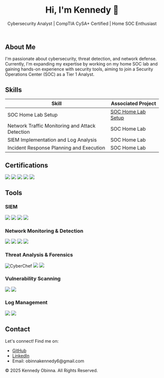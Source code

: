 <!DOCTYPE html>
<html lang="en">
<head>
    <meta charset="UTF-8">
    <meta name="viewport" content="width=device-width, initial-scale=1.0">
    <link rel="stylesheet" href="styles.css">
</head>
<body>
    <header>
        <h1>Hi, I'm Kennedy 👋</h1>
        <p>Cybersecurity Analyst | CompTIA CySA+ Certified | Home SOC Enthusiast</p>
    </header>
    
<section id="about">
        <h2>About Me</h2>
        <p>I'm passionate about cybersecurity, threat detection, and network defense. Currently, I'm expanding my expertise by working on my home SOC lab and gaining hands-on experience with security tools, aiming to join a Security Operations Center (SOC) as a Tier 1 Analyst.
</p>
    </section>

## Skills

| Skill                                         | Associated Project         |
|-----------------------------------------------|----------------------------|
| SOC Home Lab Setup                            |<a href="https://github.com/Kenobi-lab/SOC-Home-Lab">SOC Home Lab Setup </a>|
| Network Traffic Monitoring and Attack Detection | SOC Home Lab|
| SIEM Implementation and Log Analysis         | SOC Home Lab|
| Incident Response Planning and Execution      | SOC Home Lab|

<section id="certifications">
        <h2>Certifications</h2>
       <div>
            <img src="https://img.shields.io/badge/-CySA%2B-006400?&style=for-the-badge&logo=CompTIA&logoColor=white" />
            <img src="https://img.shields.io/badge/-Security%2B-FF0000?&style=for-the-badge&logo=CompTIA&logoColor=white" />
            <img src="https://img.shields.io/badge/-Network%2B-007ACC?&style=for-the-badge&logo=CompTIA&logoColor=white" /> 
            <img src="https://img.shields.io/badge/-A%2B-4D4D4D?&style=for-the-badge&logo=CompTIA&logoColor=white" />
            <img src="https://img.shields.io/badge/-ISC2%20CC-000080?&style=for-the-badge&logo=ISC2&logoColor=white" />
        </div>
    </section>
    
<section id="tools">
    <h2>Tools</h2>

<h3>SIEM</h3>
    <div>
        <img src="https://img.shields.io/badge/-Splunk-000000?&style=for-the-badge&logo=Splunk&logoColor=white" />
        <img src="https://img.shields.io/badge/-Graylog-74B7E5?&style=for-the-badge&logo=Graylog&logoColor=white" />
        <img src="https://img.shields.io/badge/-Microsoft_Sentinel-0078D4?&style=for-the-badge&logo=Microsoft&logoColor=white" />
        <img src="https://img.shields.io/badge/-Wazuh-5C2D91?&style=for-the-badge&logo=Wazuh&logoColor=white" />
    </div>

<h3>Network Monitoring & Detection</h3>
    <div>
        <img src="https://img.shields.io/badge/-Wireshark-1679A7?&style=for-the-badge&logo=Wireshark&logoColor=red" />
        <img src="https://img.shields.io/badge/-Suricata-EF3B2D?&style=for-the-badge&logo=Suricata&logoColor=white" />
        <img src="https://img.shields.io/badge/-Snort-F44F4F?&style=for-the-badge&logo=Snort&logoColor=blue" />
        <img src="https://img.shields.io/badge/-FortiGate-EE3124?&style=for-the-badge&logo=Fortinet&logoColor=orange" />
    </div>

 <h3>Threat Analysis & Forensics</h3>
    <div>
        <img src="https://img.shields.io/badge/-CyberChef-6F42C1?&style=for-the-badge&logo=data:image/png;base64,iVBORw0KGgoAAAANSUhEUgAAAAUA..." title="CyberChef" />
        <img src="https://img.shields.io/badge/-Autopsy-1E1E1E?&style=for-the-badge&logoColor=purple" />
        <img src="https://img.shields.io/badge/-FTK-005A9C?&style=for-the-badge&logoColor=white" />
    </div>

 <h3>Vulnerability Scanning</h3>
    <div>
        <img src="https://img.shields.io/badge/-Nessus-017DC2?&style=for-the-badge&logo=Tenable&logoColor=blue" />
        <img src="https://img.shields.io/badge/-OpenVAS-8BBF3D?&style=for-the-badge&logo=OpenVAS&logoColor=red" />
    </div>

 <h3>Log Management</h3>
    <div>
        <img src="https://img.shields.io/badge/-rsyslog-333333?&style=for-the-badge&logo=Linux&logoColor=brown" />
        <img src="https://img.shields.io/badge/-NXLog-1E1E1E?&style=for-the-badge&logoColor=yellow" />
    </div>
</section>

<section id="contact">
        <h2>Contact</h2>
        <p>Let's connect! Find me on:</p>
        <ul>
            <li><a href="https://github.com/[YourGitHub]](https://github.com/Kenobi-lab/Kenobi-lab/blob/main/README.md">GitHub</a></li>
            <li><a href="https://www.linkedin.com/in/kennedy-obinna">LinkedIn</a></li>
            <li>Email: obinnakennedy6@gmail.com</li>
        </ul>
    </section>
    
<footer>
        <p>&copy; 2025 Kennedy Obinna. All Rights Reserved.</p>
    </footer>
</body>
</html>
